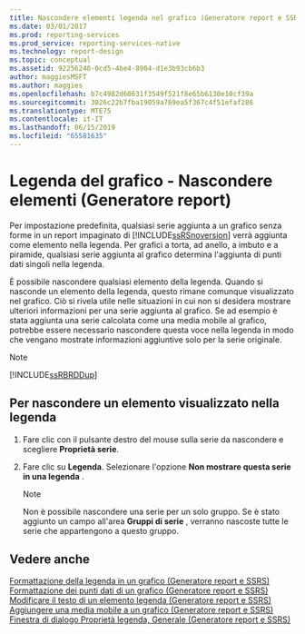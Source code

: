 ```yaml
---
title: Nascondere elementi legenda nel grafico (Generatore report e SSRS) | Microsoft Docs
ms.date: 03/01/2017
ms.prod: reporting-services
ms.prod_service: reporting-services-native
ms.technology: report-design
ms.topic: conceptual
ms.assetid: 92256240-0cd5-4be4-8904-d1e3b93cb6b3
author: maggiesMSFT
ms.author: maggies
ms.openlocfilehash: b7c4982d60631f3549f521f8e65b6130e10cf39a
ms.sourcegitcommit: 3026c22b7fba19059a769ea5f367c4f51efaf286
ms.translationtype: MTE75
ms.contentlocale: it-IT
ms.lasthandoff: 06/15/2019
ms.locfileid: "65581635"
---
```

# <a name="chart-legend---hide-items-report-builder"></a>Legenda del grafico - Nascondere elementi (Generatore report)
Per impostazione predefinita, qualsiasi serie aggiunta a un grafico senza forme in un report impaginato di [!INCLUDE[ssRSnoversion](../../includes/ssrsnoversion-md.md)] verrà aggiunta come elemento nella legenda. Per grafici a torta, ad anello, a imbuto e a piramide, qualsiasi serie aggiunta al grafico determina l'aggiunta di punti dati singoli nella legenda.  
  
 È possibile nascondere qualsiasi elemento della legenda. Quando si nasconde un elemento della legenda, questo rimane comunque visualizzato nel grafico. Ciò si rivela utile nelle situazioni in cui non si desidera mostrare ulteriori informazioni per una serie aggiunta al grafico. Se ad esempio è stata aggiunta una serie calcolata come una media mobile al grafico, potrebbe essere necessario nascondere questa voce nella legenda in modo che vengano mostrate informazioni aggiuntive solo per la serie originale.  
  
> [!NOTE]  
>  [!INCLUDE[ssRBRDDup](../../includes/ssrbrddup-md.md)]  
  
## <a name="to-hide-an-item-from-display-in-the-legend"></a>Per nascondere un elemento visualizzato nella legenda  
  
1.  Fare clic con il pulsante destro del mouse sulla serie da nascondere e scegliere **Proprietà serie**.  
  
2.  Fare clic su **Legenda**. Selezionare l'opzione **Non mostrare questa serie in una legenda** .  
  
    > [!NOTE]  
    >  Non è possibile nascondere una serie per un solo gruppo. Se è stato aggiunto un campo all'area **Gruppi di serie** , verranno nascoste tutte le serie che appartengono a questo gruppo.  
  
## <a name="see-also"></a>Vedere anche  
 [Formattazione della legenda in un grafico &#40;Generatore report e SSRS&#41;](../../reporting-services/report-design/chart-legend-formatting-report-builder.md)   
 [Formattazione dei punti dati di un grafico &#40;Generatore report e SSRS&#41;](../../reporting-services/report-design/formatting-data-points-on-a-chart-report-builder-and-ssrs.md)   
 [Modificare il testo di un elemento legenda &#40;Generatore report e SSRS&#41;](../../reporting-services/report-design/chart-legend-change-item-text-report-builder.md)   
 [Aggiungere una media mobile a un grafico &#40;Generatore report e SSRS&#41;](../../reporting-services/report-design/add-a-moving-average-to-a-chart-report-builder-and-ssrs.md)   
 [Finestra di dialogo Proprietà legenda, Generale &#40;Generatore report e SSRS&#41;](https://msdn.microsoft.com/library/db718f8f-f185-422f-871c-96f0749e5893)  
  
  
